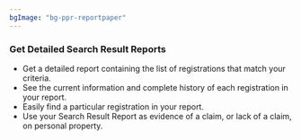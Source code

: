 ```yaml
---
bgImage: "bg-ppr-reportpaper"
---
```


### Get Detailed Search Result Reports

- Get a detailed report containing the list of registrations that match your criteria.
- See the current information and complete history of each registration in your report.
- Easily find a particular registration in your report.
- Use your Search Result Report as evidence of a claim, or lack of a claim, on personal property.
              